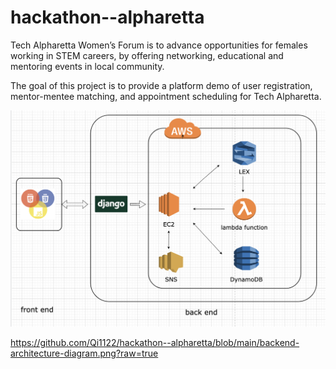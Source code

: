 # hackathon--alpharetta

Tech Alpharetta Women’s Forum is to advance opportunities for females working in STEM careers, by offering networking, educational and mentoring events in local community.

The goal of this project is to provide a platform demo of user registration, mentor-mentee matching, and appointment scheduling for Tech Alpharetta.

![backend diagram](backend-architecture-diagram.png)

https://github.com/Qi1122/hackathon--alpharetta/blob/main/backend-architecture-diagram.png?raw=true